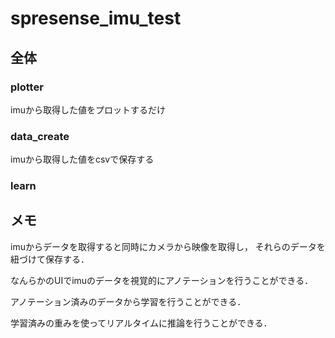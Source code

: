 # spresense_imu_test
## 全体
### plotter
imuから取得した値をプロットするだけ
### data_create
imuから取得した値をcsvで保存する
### learn


## メモ
imuからデータを取得すると同時にカメラから映像を取得し，
それらのデータを紐づけて保存する．

なんらかのUIでimuのデータを視覚的にアノテーションを行うことができる．

アノテーション済みのデータから学習を行うことができる．

学習済みの重みを使ってリアルタイムに推論を行うことができる．